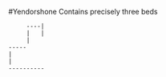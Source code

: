 #Yendorshone
Contains precisely three beds
```
     ----|
     |   |
     |   
-----    
|        
|        
----------
```
